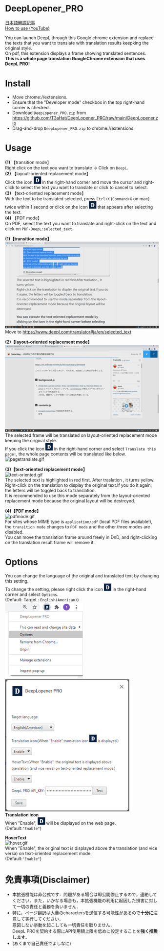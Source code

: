 # DeepLopener_PRO

[日本語解説記事](https://t3ahat.hateblo.jp/entry/2020/12/05/DeepLopener_PRO%E3%82%92%E3%83%AA%E3%83%AA%E3%83%BC%E3%82%B9%E3%81%97%E3%81%BE%E3%81%97%E3%81%9F)  
[How to use (YouTube) ](https://www.youtube.com/watch?v=Vbkjoz4sz4o)  

You can launch DeepL through this Google chrome extension and replace the texts that you want to translate with translation results keepking the original style.  
On pdf, this extension displays a frame showing translated sentences.  
**This is a whole page translation GoogleChrome extension that uses DeepL PRO!**  
  

# Install  
- Move chrome://extensions.
- Ensure that the "Developer mode" checkbox in the top right-hand corner is checked.   
- Download `DeepLopener_PRO.zip` from   https://github.com/T3aHat/DeepLopener_PRO/raw/main/DeepLopener.zip  
- Drag-and-drop `DeepLopener_PRO.zip` to chrome://extensions
  
# Usage  
  
**(1)** 【transition mode】  
Right click on the text you want to translate → Click on `DeepL`.   
**(2)** 【layout-oriented replacement mode】  
Click the icon ![icon24.png](https://github.com/T3aHat/DeepLopener_PRO/raw/main/icon24.png) in the right-hand corner and 
move the cursor and right-click to select the text you want to translate or click to cancel to select.   
**(3)** 【text-oriented replacement mode】  
With the text to be translated selected, press `Ctrl+X` (`Command+X` on mac) twice within 1 second or click on the icon ![icno24.png](https://github.com/T3aHat/DeepLopener_PRO/raw/main/icon24.png) that appears after selecting the text.  
**(4)** 【PDF mode】  
On PDF, select the text you want to translate and right-click on the text and click on `PDF-DeepL:selected_text`.   

**(1)【transition mode】**  
![openDeepL.gif](https://github.com/T3aHat/DeepLopener_PRO/blob/main/gif/openDeepL.gif)  
Move to https://www.deepl.com/translator#ja/en/selected_text  

**(2)【layout-oriented replacement mode】**  
![layout-oriented.gif](https://github.com/T3aHat/DeepLopener_PRO/blob/main/gif/layout-oriented.gif)  
The selected frame will be translated on layout-oriented replacement mode keeping the original style.  
If you click the icon ![icon24.png](https://github.com/T3aHat/DeepLopener_PRO/raw/main/icon24.png) in the right-hand corner and 
select `Translate this page!`, the whole page contents will be translated like below.  
![pagetranslate.gif](https://github.com/T3aHat/DeepLopener_PRO/blob/main/gif/pagetranslate.gif)  


**(3)【text-oriented replacement mode】**  
![text-oriented.gif](https://github.com/T3aHat/DeepLopener_PRO/blob/main/gif/text-oriented.gif)    
The selected text is highlighted in red first. After traslation , it turns yellow.  
Right-click on the translation to display the original text.If you do it again, the letters will be toggled back to translation.  
It is recommended to use this mode separately from the layout-oriented replacement mode because the original layout will be destroyed.  

  
**(4)【PDF mode】**  
![pdfmode.gif](https://github.com/T3aHat/DeepLopener_PRO/blob/main/gif/pdfmode.gif)  
For sites whose MIME type is `application/pdf` (local PDF files available!), the `transition mode` changes to `PDF mode` and the other three modes are disabled.  
You can move the translation frame around freely in DnD, and right-clicking on the translation result frame will remove it.  

# Options  
You can change the language of the original and translated text by changing this setting.  
To change the setting, please right click the icon ![icon24.png](https://github.com/T3aHat/DeepLopener_PRO/raw/main/icon24.png) in the right-hand corner and select `Options`.   
(Default: Target : `English(American)`)  
![open_options.png](https://github.com/T3aHat/DeepLopener_PRO/blob/main/gif/open_options.png)  
![options.png](https://github.com/T3aHat/DeepLopener_PRO/blob/main/gif/options.png)  
**Translation icon**  
When "Enable", ![icon24.png](https://github.com/T3aHat/DeepLopener_PRO/raw/main/icon24.png) will be displayed on the web page.  
(Default:`"Enable"`)  
  
**HoverText**  
![hover.gif](https://github.com/T3aHat/DeepLopener_PRO/blob/main/gif/hover.gif)  
When "Enable", the original text is displayed above the translation (and vice versa) on text-oriented replacement mode.  
(Default:`"Enable"`)  
  
  
# 免責事項(Disclaimer)  
* 本拡張機能は非公式です．問題がある場合は即公開停止するので，連絡してください．また，いかなる場合も，本拡張機能の利用に起因した損害に対して一切の責任と義務を負いません．  
* 特に，ページ翻訳は大量のcharactersを送信する可能性があるので**十分に**注意して実行してください．  
意図しない挙動を起こしても一切責任を取りません．  
DeepL PROを契約する際にAPI使用額上限を低めに設定することを**強く推奨します．**
* (あくまで自己責任でよしなに) 